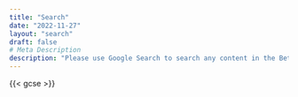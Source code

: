 ```yaml
---
title: "Search"
date: "2022-11-27"
layout: "search"
draft: false
# Meta Description
description: "Please use Google Search to search any content in the Betterify Website. Google Search is a search engine provided by Google. Handling more than 3.5 billion searches per day, it has a 92% share of the global search engine market."
---
```


{{< gcse >}}